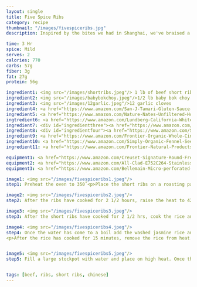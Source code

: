 ```yaml
---
layout: single
title: Five Spice Ribs
category: recipe
thumbnail: "/images/fivespiceribs.jpg"
description: Inspired by the bites we had in Shanghai, we've braised a short rib in five spice, a traditional Chinese spice blend. Paired with stir fried broccolini and jasmine rice, this dish will excite your palate.

time: 3 Hr
spice: Mild
serves: 2
calories: 770
carbs: 57g
fiber: 3g
fat: 27g
protein: 56g

ingredient1: <img src="/images/shortribs.jpeg"/> 1 lb of beef short ribs
ingredient2: <img src="/images/babybokchoy.jpeg"/>1/2 lb baby bok choy
ingredient3: <img src="/images/12garlic.jpeg"/>12 garlic cloves
ingredient4: <a href="https://www.amazon.com/San-J-Tamari-Gluten-Sauce-Black/dp/B00DTRJ2HS/ref=as_li_ss_tl?s=grocery&ie=UTF8&qid=1482159293&sr=1-2&keywords=tamari&linkCode=ll1&tag=cilalime09-20&linkId=9167fa1853b25564dde516a9b8b66022"/><img src="/images/tamari.jpeg"/>1/4 cup tamari
ingredient5: <a href="https://www.amazon.com/Nature-Nates-Unfiltered-Honey-Ounce/dp/B00CMQD3VS/ref=as_li_ss_tl?s=grocery&rps=1&ie=UTF8&qid=1481514747&sr=1-4&keywords=honey&refinements=p_85:2470955011&th=1&linkCode=ll1&tag=cilalime09-20&linkId=cbd4b57085e2bd2426d9f7a9597d3ca5"/><img src="/images/honey.jpeg"/>2 tbsp honey
ingtredient6: <a href="https://www.amazon.com/Lundberg-California-White-Jasmine-Ounce/dp/B000VHJG3E/ref=as_li_ss_tl?rps=1&ie=UTF8&qid=1481991247&sr=1-1&keywords=jasmine+rice&refinements=p_85:2470955011&linkCode=ll1&tag=cilalime09-20&linkId=3f83fc48565b673dfdcc83a1b11af69e"/><img src="/images/jasminerice.jpeg"/>1/2 cup jasmine rice
ingredient7: <div id="ingredientthree"><a href="https://www.amazon.com/SpiceCubed-Szechuan-Pepper-Tin/dp/B003X402U8/ref=as_li_ss_tl?s=grocery&ie=UTF8&qid=1483843697&sr=1-2&keywords=szechuan+peppercorn&linkCode=ll1&tag=cilalime09-20&linkId=f793153b63b9561ef01f1515d7182cac"/><img src="/images/szechuanpeppercorn.jpeg"/>2 tsp szechuan peppercorns
ingredient8: <div id="ingredientfour"><a href="https://www.amazon.com/Simply-Organic-Whole-Cloves-Ounce/dp/B00AJRKKI6/ref=as_li_ss_tl?s=grocery&ie=UTF8&qid=1483843653&sr=1-8&keywords=clove&th=1&linkCode=ll1&tag=cilalime09-20&linkId=7022ee9a035916576957b58fec193489"><img src="/images/5cloves.jpeg"/> 5 cloves</a>
ingredient9: <a href="https://www.amazon.com/Frontier-Organic-Whole-Cinnamon-Sticks/dp/B001NH8RQS/ref=as_li_ss_tl?ie=UTF8&qid=1483843442&sr=8-3&keywords=organic+cinnamon+stick&th=1&linkCode=ll1&tag=cilalime09-20&linkId=3a0f8f9e29b46ceb96ba384f1b54872e"/><img src="/images/cinnamon.jpeg"/>1 cinnamon stick
ingredient10: <a href="https://www.amazon.com/Simply-Organic-Fennel-Seed-Ounce/dp/B00AJRKHZC/ref=as_li_ss_tl?ie=UTF8&qid=1483843506&sr=8-3&keywords=organic+fennel+seeds&th=1&linkCode=ll1&tag=cilalime09-20&linkId=3d4bd1d5a90c21af90f55412fe3f72e7"><img src="/images/fennelseed.jpeg"/>1 tsp fennel seeds</a>
ingredient11: <a href="https://www.amazon.com/Frontier-Natural-Products-Select-0-64-Ounce/dp/B000WR8LWA/ref=as_li_ss_tl?s=grocery&ie=UTF8&qid=1483843616&sr=1-4&keywords=star+anise&th=1&linkCode=ll1&tag=cilalime09-20&linkId=1ffe4ca49fb164cb2a25ff60bad3a0fb"><img src="/images/anise.jpeg"/>1 anise seed</a>

equipment1: <a href="https://www.amazon.com/Creuset-Signature-Round-French-Truffle/dp/B0076NOFSC/ref=as_li_ss_tl?s=kitchen&rps=1&ie=UTF8&qid=1481598867&sr=1-38&keywords=le+creuset&refinements=p_85:2470955011&th=1&linkCode=ll1&tag=cilalime09-20&linkId=9987204213f6c7ac4d1e12889972e623"><img src="/images/stockpot.jpeg"/>stockpot </a>
equipment2: <a href="https://www.amazon.com/All-Clad-E752C264-Stainless-Dishwasher-Nonstick/dp/B0000DI4P6/ref=as_li_ss_tl?ie=UTF8&qid=1483843328&sr=8-1&keywords=all+clad+roasting+pan&linkCode=ll1&tag=cilalime09-20&linkId=980b0e8c23639893d8344f886b7a6047"><img src="/images/roastingpan.jpeg"/>roasting pan </a>
equipment3: <a href="https://www.amazon.com/Bellemain-Micro-perforated-Stainless-5-quart-Colander-Dishwasher/dp/B00O97D0DO/ref=as_li_ss_tl?s=kitchen&rps=1&ie=UTF8&qid=1481916015&sr=1-4&keywords=colander&refinements=p_85:2470955011&linkCode=ll1&tag=cilalime09-20&linkId=926d38b26a0d016b9b6c627a7b507715"><img src="/images/colander.jpeg"/>colander </a>

image1: <img src="/images/fivespiceribs1.jpeg"/>
step1: Preheat the oven to 350˚<p>Place the short ribs on a roasting pan. Add the the tamari, honey, szechuan pepercorns, garlic, cloves, cinnamon, fennel, and anise.</p> <p> Add enough water to the pan to cover the ribs, and place on the bottom rack of the oven to roast for 2 1/2 hours. </p> <p> As the short ribs cook, routinely flip the ribs over, generously coating them in the sauce.</p>

image2: <img src="/images/fivespiceribs2.jpeg"/>
step2: After the ribs have cooked for 2 1/2 hours, raise the heat to 425˚ and move the roasting pan to the top rack of the oven for 15 minutes to crisp the exterior of the short ribs.

image3: <img src="/images/fivespiceribs3.jpeg"/>
step3: After the short ribs have cooked for 2 1/2 hrs, cook the rice and bok choy.<p>Set a saucepan with 2/3 cup of water and 1/4 tsp of salt on high heat.</p> <p>While waiting for the water to come to a boil, wash the rice. Place the rice in a large bowl and cover with water. Swish your hands in the rice until the water becomes cloudy, and then drain the rice. Add more water, swish again, and drain the rice. Repeat swishing and draining one more time.</p>

image4: <img src="/images/fivespiceribs4.jpeg"/>
step4: Once the water has come to a boil add the washed jasmine rice and cook for 15 minutes.
<p>After the rice has cooked for 15 minutes, remove the rice from heat. Keep the rice covered to allow for all the water to fully absorb into the grains of rice.</p>


image5: <img src="/images/fivespiceribs5.jpeg"/>
step5: Fill a large stockpot with water and place on high heat. Once the water begins to boil, add the baby bok choy and blanch for 3 minutes. Transfer the baby bok choy to a colander and rinse with cold water to stop the cooking process.


tags: [beef, ribs, short ribs, chinese]
---
```


